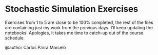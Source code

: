# Stochastic Simulation Exercises

Exercises from 1 to 5 are close to be 100% completed, the rest of the files are containing just my work from the previous days. I'll keep updating the notebooks. Apologies, it takes me time to catch-up out of the course schedule.

@author Carlos Parra Marcelo
